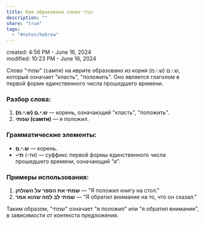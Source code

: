 ```yaml
---  
title: Как обраховано слово שמתי  
description: ""  
share: "true"  
tags:  
  - "#notes/hebrew"  
---  
```

created: 4:56 PM - June 16, 2024  
modified: 10:23 PM - June 16, 2024  
  
  
Слово "שמתי" (самти) на иврите образовано из корня ש.י.ם (ש.י.מ), который означает "класть", "положить". Оно является глаголом в первой форме единственного числа прошедшего времени.  
  
### Разбор слова:  
1. **ש.י.ם (ש.י.מ)** — корень, означающий "класть", "положить".  
2. **שמתי (самти)** — я положил.  
  
### Грамматические элементы:  
- **ש.י.ם** — корень.  
- **-תי** (-ти) — суффикс первой формы единственного числа прошедшего времени, означающий "я".  
  
### Примеры использования:  
1. **שמתי את הספר על השולחן** — "Я положил книгу на стол."  
2. **שמתי לב למה שהוא אמר** — "Я обратил внимание на то, что он сказал."  
  
Таким образом, "שמתי" означает "я положил" или "я обратил внимание", в зависимости от контекста предложения.